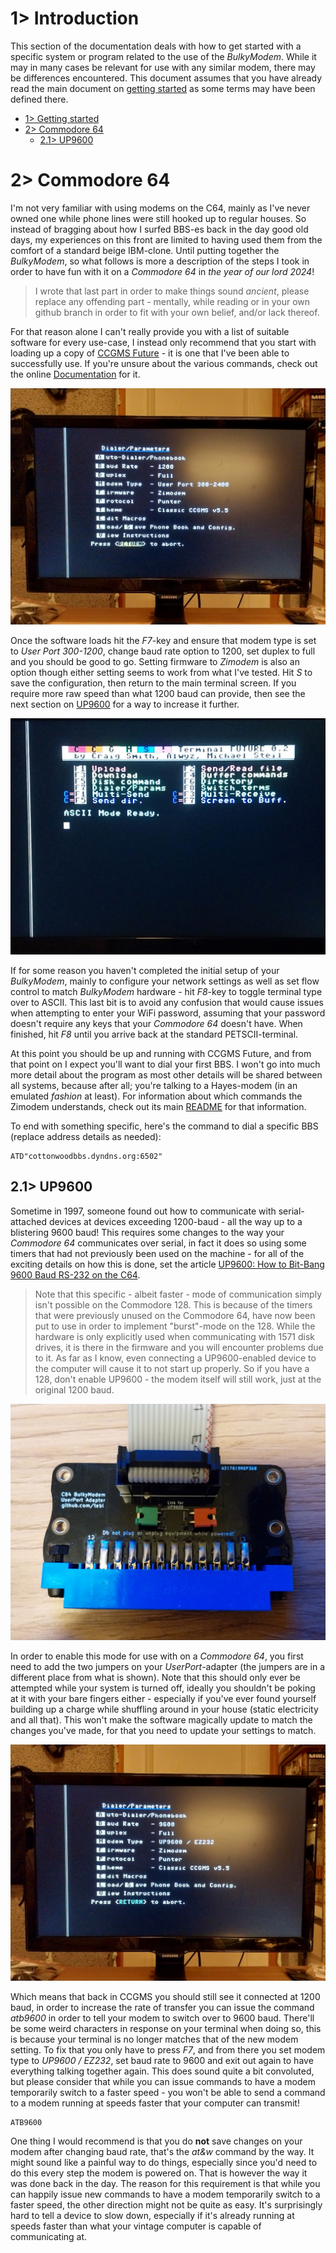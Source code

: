 # 1> Introduction
This section of the documentation deals with how to get started with a specific system or program related to the use of the *BulkyModem*. While it may in many cases be relevant for use with any similar modem, there may be differences encountered. This document assumes that you have already read the main document on [getting started](https://github.com/tebl/BulkyModem/blob/main/documentation/getting_started.md) as some terms may have been defined there.

- [1> Getting started](https://github.com/tebl/BulkyModem/blob/main/documentation/getting_started.md)
- [2> Commodore 64](#2-commodore-64)
  - [2.1> UP9600](#21-up9600) 

# 2> Commodore 64
I'm not very familiar with using modems on the C64, mainly as I've never owned one while phone lines were still hooked up to regular houses. So instead of bragging about how I surfed BBS-es back in the day good old days, my experiences on this front are limited to having used them from the comfort of a standard beige IBM-clone. Until putting together the *BulkyModem*, so what follows is more a description of the steps I took in order to have fun with it on a *Commodore 64* in *the year of our lord 2024*!

> I wrote that last part in order to make things sound *ancient*, please replace any offending part - mentally, while reading or in your own github branch in order to fit with your own belief, and/or lack thereof.

For that reason alone I can't really provide you with a list of suitable software for every use-case, I instead only recommend that you start with loading up a copy of [CCGMS Future](https://github.com/mist64/ccgmsterm) - it is one that I've been able to successfully use. If you're unsure about the various commands, check out the online [Documentation](https://github.com/mist64/ccgmsterm/blob/main/Documentation.md) for it.

![CCGMS 1200 baud](https://raw.githubusercontent.com/tebl/BulkyModem/main/gallery/ccgms_1200.jpg)

Once the software loads hit the *F7*-key and ensure that modem type is set to *User Port 300-1200*, change baud rate option to 1200, set duplex to full and you should be good to go. Setting firmware to *Zimodem* is also an option though either setting seems to work from what I've tested. Hit *S* to save the configuration, then return to the main terminal screen. If you require more raw speed than what 1200 baud can provide, then see the next section on [UP9600](#21-up9600) for a way to increase it further.

![CCGMS ASCII](https://raw.githubusercontent.com/tebl/BulkyModem/main/gallery/ccgms_ascii.jpg)

If for some reason you haven't completed the initial setup of your *BulkyModem*, mainly to configure your network settings as well as set flow control to match *BulkyModem* hardware - hit *F8*-key to toggle terminal type over to ASCII. This last bit is to avoid any confusion that would cause issues when attempting to enter your WiFi password, assuming that your password doesn't require any keys that your *Commodore 64* doesn't have. When finished, hit *F8* until you arrive back at the standard PETSCII-terminal. 

At this point you should be up and running with CCGMS Future, and from that point on I expect you'll want to dial your first BBS. I won't go into much more detail about the program as most other details will be shared between all systems, because after all; you're talking to a Hayes-modem (in an emulated *fashion* at least). For information about which commands the Zimodem understands, check out its main [README](https://github.com/bozimmerman/Zimodem) for that information.

To end with something specific, here's the command to dial a specific BBS (replace address details as needed):

```
ATD"cottonwoodbbs.dyndns.org:6502"
```

## 2.1> UP9600
Sometime in 1997, someone found out how to communicate with serial-attached devices at devices exceeding 1200-baud - all the way up to a blistering 9600 baud! This requires some changes to the way your *Commodore 64* communicates over serial, in fact it does so using some timers that had not previously been used on the machine - for all of the exciting details on how this is done, set the article [UP9600: How to Bit-Bang 9600 Baud RS-232 on the C64](https://www.pagetable.com/?p=1656).

> Note that this specific - albeit faster - mode of communication simply isn't possible on the Commodore 128. This is because of the timers that were previously unused on the Commodore 64, have now been put to use in order to implement "burst"-mode on the 128. While the hardware is only explicitly used when communicating with 1571 disk drives, it is there in the firmware and you will encounter problems due to it. As far as I know, even connecting a UP9600-enabled device to the computer will cause it to not start up properly. So if you have a 128, don't enable UP9600 - the modem itself will still work, just at the original 1200 baud. 

![UP9600-jumpers](https://raw.githubusercontent.com/tebl/BulkyModem/main/gallery/ccgms_up9600_a.jpg)

In order to enable this mode for use with on a *Commodore 64*, you first need to add the two jumpers on your *UserPort*-adapter (the jumpers are in a different place from what is shown). Note that this should only ever be attempted while your system is turned off, ideally you shouldn't be poking at it with your bare fingers either - especially if you've ever found yourself building up a charge while shuffling around in your house (static electricity and all that). This won't make the software magically update to match the changes you've made, for that you need to update your settings to match.

![UP9600-settings](https://raw.githubusercontent.com/tebl/BulkyModem/main/gallery/ccgms_up9600_b.jpg)

Which means that back in CCGMS you should still see it connected at 1200 baud, in order to increase the rate of transfer you can issue the command *atb9600* in order to tell your modem to switch over to 9600 baud. There'll be some weird characters in response on your terminal when doing so, this is because your terminal is no longer matches that of the new modem setting. To fix that you only have to press *F7*, and from there you set modem type to *UP9600 / EZ232*, set baud rate to 9600 and exit out again to have everything talking together again. This does sound quite a bit convoluted, but please consider that while you can issue commands to have a modem temporarily switch to a faster speed - you won't be able to send a command to a modem running at speeds faster that your computer can transmit!

```
ATB9600
```

One thing I would recommend is that you do **not** save changes on your modem after changing baud rate, that's the *at&w* command by the way. It might sound like a painful way to do things, especially since you'd need to do this every step the modem is powered on. That is however the way it was done back in the day. The reason for this requirement is that while you can happily issue new commands to have a modem temporarily switch to a faster speed, the other direction might not be quite as easy. It's surprisingly hard to tell a device to slow down, especially if it's already running at speeds faster than what your vintage computer is capable of communicating at.
